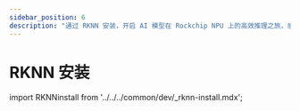 ```yaml
---
sidebar_position: 6
description: "通过 RKNN 安装，开启 AI 模型在 Rockchip NPU 上的高效推理之旅，感受科技与人文的完美融合"
---
```


# RKNN 安装

import RKNNinstall from '../../../common/dev/\_rknn-install.mdx';

<RKNNinstall />
